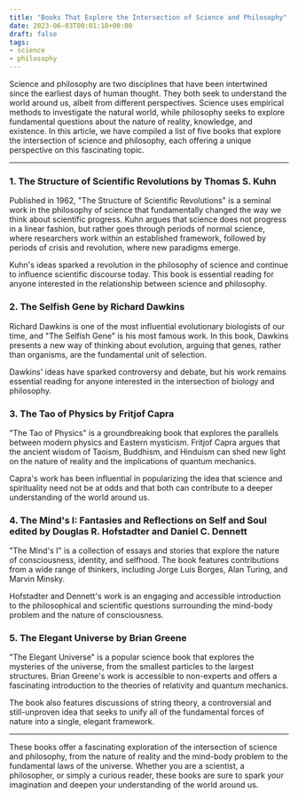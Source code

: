 ```yaml
---
title: "Books That Explore the Intersection of Science and Philosophy"
date: 2023-06-03T00:01:18+00:00
draft: false
tags:
- science
- philosophy
---
```


Science and philosophy are two disciplines that have been intertwined since the earliest days of human thought. They both seek to understand the world around us, albeit from different perspectives. Science uses empirical methods to investigate the natural world, while philosophy seeks to explore fundamental questions about the nature of reality, knowledge, and existence. In this article, we have compiled a list of five books that explore the intersection of science and philosophy, each offering a unique perspective on this fascinating topic.

---

### 1. The Structure of Scientific Revolutions by Thomas S. Kuhn

Published in 1962, "The Structure of Scientific Revolutions" is a seminal work in the philosophy of science that fundamentally changed the way we think about scientific progress. Kuhn argues that science does not progress in a linear fashion, but rather goes through periods of normal science, where researchers work within an established framework, followed by periods of crisis and revolution, where new paradigms emerge.

Kuhn's ideas sparked a revolution in the philosophy of science and continue to influence scientific discourse today. This book is essential reading for anyone interested in the relationship between science and philosophy.

### 2. The Selfish Gene by Richard Dawkins

Richard Dawkins is one of the most influential evolutionary biologists of our time, and "The Selfish Gene" is his most famous work. In this book, Dawkins presents a new way of thinking about evolution, arguing that genes, rather than organisms, are the fundamental unit of selection.

Dawkins' ideas have sparked controversy and debate, but his work remains essential reading for anyone interested in the intersection of biology and philosophy.

### 3. The Tao of Physics by Fritjof Capra

"The Tao of Physics" is a groundbreaking book that explores the parallels between modern physics and Eastern mysticism. Fritjof Capra argues that the ancient wisdom of Taoism, Buddhism, and Hinduism can shed new light on the nature of reality and the implications of quantum mechanics.

Capra's work has been influential in popularizing the idea that science and spirituality need not be at odds and that both can contribute to a deeper understanding of the world around us.

### 4. The Mind's I: Fantasies and Reflections on Self and Soul edited by Douglas R. Hofstadter and Daniel C. Dennett

"The Mind's I" is a collection of essays and stories that explore the nature of consciousness, identity, and selfhood. The book features contributions from a wide range of thinkers, including Jorge Luis Borges, Alan Turing, and Marvin Minsky.

Hofstadter and Dennett's work is an engaging and accessible introduction to the philosophical and scientific questions surrounding the mind-body problem and the nature of consciousness.

### 5. The Elegant Universe by Brian Greene

"The Elegant Universe" is a popular science book that explores the mysteries of the universe, from the smallest particles to the largest structures. Brian Greene's work is accessible to non-experts and offers a fascinating introduction to the theories of relativity and quantum mechanics.

The book also features discussions of string theory, a controversial and still-unproven idea that seeks to unify all of the fundamental forces of nature into a single, elegant framework.

---

These books offer a fascinating exploration of the intersection of science and philosophy, from the nature of reality and the mind-body problem to the fundamental laws of the universe. Whether you are a scientist, a philosopher, or simply a curious reader, these books are sure to spark your imagination and deepen your understanding of the world around us.